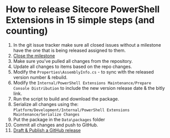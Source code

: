 # How to release Sitecore PowerShell Extensions in 15 simple steps (and counting)

1. In the git issue tracker make sure all closed issues without a milestone have the one that is being released assigned to them.
2. [Close the milestone](https://github.com/SitecorePowerShell/Console/milestones)
4. Make sure you've pulled all changes from the repository.
5. Update all changes to items based on the repo changes.
6. Modify the ```Properties\AssemblyInfo.cs``` - to sync with the released version number & rebuild.
7. Modify the ```Internal/PowerShell Extensions Maintenance/Prepare Console Distribution``` to include the new version release date & the bitly link.
8. Run the script to build and download the package.
9. Serialize all changes using the: ```Platform/Development/Internal/PowerShell Extensions Maintenance/Serialize Changes```
10. Put the package in the ```Data\packages``` folder
11. Commit all changes and push to GitHub.
12. [Draft & Publish a GitHub release](https://github.com/SitecorePowerShell/Console/releases)